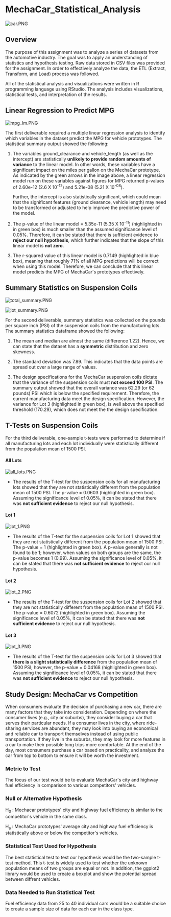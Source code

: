 # MechaCar_Statistical_Analysis

![car.PNG](PNGs/car.png)

## Overview

The purpose of this assignment was to analyze a series of datasets from the automotive industry. The goal was to apply an understanding of statistics and hypothesis testing. Raw data stored in CSV files was provided for the assignment. In order to effectively analyze the data, the ETL (Extract, Transform, and Load) process was followed.

 All of the statistical analysis and visualizations were written in R programming language using RStudio. The analysis includes visualizations, statistical tests, and interpretation of the results.


## Linear Regression to Predict MPG

![mpg_lm.PNG](PNGs/mpg_lm.png)

The first deliverable required a multiple linear regression analysis to identify which variables in the dataset predict the MPG for vehicle prototypes.
The statistical summary output showed the following:

1. The variables ground_clearance and vehicle_length (as well as the intercept) are statistically 
   **unlikely to provide random amounts of variance** to the linear model. In other words, these variables 
   have a significant impact on the miles per gallon on the MechaCar prototype. As indicated by the green arrows in the image above, 
   a linear regression model run on these variables against figures for MPG returned p-values of 2.60e-12 (2.6 X 10<sup>-12</sup>) and 5.21e-08 (5.21 X 10<sup>-08</sup>).

   Further, the intercept is also statistically significant, which could mean that the significant 
   features (ground clearance, vehicle length) may need to be transformed or adjusted to help 
   improve the predictive power of the model.

2. The p-value of the linear model = 5.35e-11 (5.35 X 10<sup>-11</sup>) (highlighted in in green box) is much smaller than the 
   assumed significance level of 0.05%. Therefore, it can be stated that there is sufficient evidence 
   to **reject our null hypothesis**, which further indicates that the slope of this linear model is **not zero**.

3. The r-squared value of this linear model is 0.7149 (highlighted in blue box), meaning that roughly 71% of all MPG 
   predictions will be correct when using this model. Therefore, we can conclude that this 
   linear model predicts the MPG of MechaCar's  prototypes effectively.


## Summary Statistics on Suspension Coils

![total_summary.PNG](PNGs/total_summary.png)

![lot_summary.PNG](PNGs/lot_summary.png)

For the second deliverable, summary statistics was collected on the pounds per square inch (PSI) of 
the suspension coils from the manufacturing lots.
The summary statistics dataframe showed the following:

1. The mean and median are almost the same (difference 1.22). Hence, we can state that 
   the dataset has a **symmetric** distribution and zero skewness.

2. The standard deviation was 7.89. This indicates that the data points are spread out 
   over a large range of values.

3. The design specifications for the MechaCar suspension coils dictate that the  variance 
   of the suspension coils must **not exceed 100 PSI**. The summary output showed that the overall variance 
   was 62.29 (or 62 pounds) PSI which is below the specified requirement. Therefore, the current 
   manufacturing data meet the design specification. However, the variance for Lot 3 (highlighted in green box), 
   is well above the specified threshold (170.29), which does not meet the the design specification.



## T-Tests on Suspension Coils

For the third deliverable, one-sample t-tests were performed to determine if all manufacturing lots and each lot individually were statistically different from the population mean of 1500 PSI. 

#### All Lots

![all_lots.PNG](PNGs/all_lots.png)
- The results of the T-test for the suspension coils for all manufacturing lots showed that they are not statistically different from the population mean of 1500 PSI. The p-value = 0.0603  (highlighted in green box). Assuming the significance level of 0.05%, it can be stated that there was **not sufficient evidence** to reject our null hypothesis.

#### Lot 1

![lot_1.PNG](PNGs/lot_1.png)
- The results of the T-test for the suspension coils for Lot 1 showed that they are not statistically different from the population mean of 1500 PSI. The p-value = 1 (highlighted in green box). A p-value generally is not found to be 1; however, when values on both groups are the same, the p-value becomes 1 (0.99). Assuming the significance level of 0.05%, it can be stated that there was **not sufficient evidence** to reject our null hypothesis.

#### Lot 2

![lot_2.PNG](PNGs/lot_2.png)
- The results of the T-test for the suspension coils for Lot 2 showed that they are not statistically different from the population mean of 1500 PSI. The p-value = 0.6072 (highlighted in green box). Assuming the significance level of 0.05%, it can be stated that there was **not sufficient evidence** to reject our null hypothesis.

#### Lot 3

![lot_3.PNG](PNGs/lot_3.png)
- The results of the T-test for the suspension coils for Lot 3 showed that **there is a slight statistically difference** from the population mean of 1500 PSI; however, the p-value = 0.04168 (highlighted in green box). Assuming the significance level of 0.05%, it can be stated that there was **not sufficient evidence** to reject our null hypothesis.


## Study Design: MechaCar vs Competition

When consumers evaluate the decision of purchasing a new car, there are many factors that they take into consideration. Depending on where the consumer lives (e.g., city or suburbs), they consider buying a car that serves their particular needs. If a consumer lives in the city, where ride-sharing services are abundant, they may look into buying an economical and reliable car to transport themselves instead of using public transportation. If they live in the suburbs, they may look for more features in a car to make their possible long trips more comfortable. At the end of the day, most consumers purchase a car based on practicality, and analyze the car from top to bottom to ensure it will be worth the investment.

### Metric to Test

The focus of our test would be to evaluate MechaCar's city and highway fuel efficiency in comparison to various competitors' vehicles.

### Null or Alternative Hypothesis

H<sub>0</sub> : Mechacar prototypes' city and highway fuel efficiency is similar to the competitor's vehicle in the same class.


H<sub>a</sub> : MechaCar prototypes' average city and highway fuel efficiency is statistically above or below the competitor's vehicles.

### Statistical Test Used for Hypothesis

The best statistical test to test our hypothesis would be the two-sample t-test method. This t-test is widely used to test whether the unknown population means of two groups are equal or not. In addition, the ggplot2 library would be used to create a boxplot and show the potential spread between diffrent vehicles.

### Data Needed to Run Statistical Test
 Fuel efficiency data from 25 to 40 individual cars would be a suitable choice to create a sample size of data for each car in the class type. 


